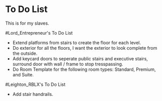 # To Do List

This is for my slaves.

#Lord_Entrepreneur's To Do List
* Extend platforms from stairs to create the floor for each level.
* Do exterior for all the floors, I want the exterior to look complete from the outside.
* Add keycard doors to seperate public stairs and executive stairs, surround door with wall / frame to stop tresspassing.
* Do Room Template for the following room types: Standard, Premium, and Suite.



#Leighton_RBLX's To Do List
* Add stair handrails.
